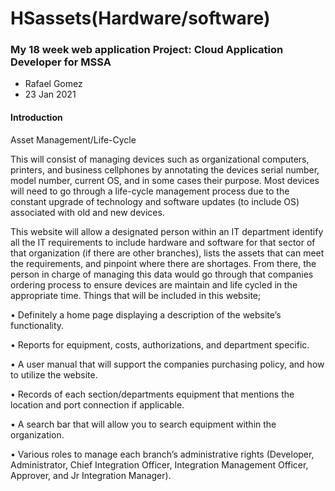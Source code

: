# HSassets(Hardware/software)
### My 18 week web application Project: Cloud Application Developer for MSSA

+ Rafael Gomez
+ 23 Jan 2021

#### Introduction
Asset Management/Life-Cycle 

This will consist of managing devices such as organizational computers, printers, and business cellphones by annotating the devices serial number, model number, current OS, and in some cases their purpose. Most devices will need to go through a life-cycle management process due to the constant upgrade of technology and software updates (to include OS) associated with old and new devices.


This website will allow a designated person within an IT department identify all the IT requirements to include hardware and software for that sector of that organization (if there are other branches), lists the assets that can meet the requirements, and pinpoint where there are shortages. From there, the person in charge of managing this data would go through that companies ordering process to ensure devices are maintain and life cycled in the appropriate time.
Things that will be included in this website;

•	Definitely a home page displaying a description of the website’s functionality.

•	Reports for equipment, costs, authorizations, and department specific.

•	A user manual that will support the companies purchasing policy, and how to utilize the website.

•	Records of each section/departments equipment that mentions the location and port connection if applicable.

•	A search bar that will allow you to search equipment within the organization.

•	Various roles to manage each branch’s administrative rights (Developer, Administrator, Chief Integration Officer, Integration Management Officer, Approver, and Jr Integration Manager).



